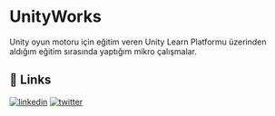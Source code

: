 # UnityWorks
Unity oyun motoru için eğitim veren Unity Learn Platformu üzerinden aldığım eğitim sırasında yaptığım mikro çalışmalar.



## 🔗 Links

[![linkedin](https://img.shields.io/badge/linkedin-0A66C2?style=for-the-badge&logo=linkedin&logoColor=white)](https://www.linkedin.com/in/mrtmzlm/)
[![twitter](https://img.shields.io/badge/twitter-1DA1F2?style=for-the-badge&logo=twitter&logoColor=white)](https://twitter.com/mrtmzlm)
